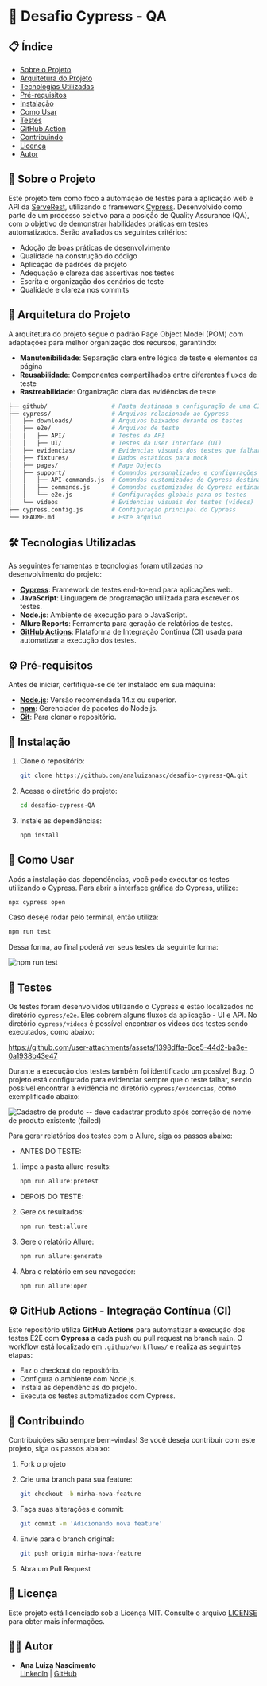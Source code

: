 # 🧪 Desafio Cypress - QA

## 📋 Índice

- [Sobre o Projeto](#sobre-o-projeto)
- [Arquitetura do Projeto](#arquitetura-do-projeto)
- [Tecnologias Utilizadas](#tecnologias-utilizadas)
- [Pré-requisitos](#pré-requisitos)
- [Instalação](#instalacao)
- [Como Usar](#como-usar)
- [Testes](#testes)
- [GitHub Action](#github-action)
- [Contribuindo](#contribuindo)
- [Licença](#licenca)
- [Autor](#autor)

<a id="sobre-o-projeto"></a>  
## 📖 Sobre o Projeto

Este projeto tem como foco a automação de testes para a aplicação web e API da [ServeRest](https://serverest.dev/), utilizando o framework [Cypress](https://www.cypress.io/). Desenvolvido como parte de um processo seletivo para a posição de Quality Assurance (QA), com o objetivo de demonstrar habilidades práticas em testes automatizados. Serão avaliados os seguintes critérios:

- Adoção de boas práticas de desenvolvimento
- Qualidade na construção do código
- Aplicação de padrões de projeto
- Adequação e clareza das assertivas nos testes
- Escrita e organização dos cenários de teste
- Qualidade e clareza nos commits

<a id="arquitetura-do-projeto"></a>
## 🧱 Arquitetura do Projeto

A arquitetura do projeto segue o padrão Page Object Model (POM) com adaptações para melhor organização dos recursos, garantindo:
- **Manutenibilidade**: Separação clara entre lógica de teste e elementos da página
- **Reusabilidade**: Componentes compartilhados entre diferentes fluxos de teste
- **Rastreabilidade**: Organização clara das evidências de teste

```bash
├── github/                  # Pasta destinada a configuração de uma CI
├── cypress/                 # Arquivos relacionado ao Cypress
│   ├── downloads/           # Arquivos baixados durante os testes
│   ├── e2e/                 # Arquivos de teste
│   │   ├── API/             # Testes da API
│   │   ├── UI/              # Testes da User Interface (UI)
│   ├── evidencias/          # Evidencias visuais dos testes que falharam (imagens)
│   ├── fixtures/            # Dados estáticos para mock
│   ├── pages/               # Page Objects
│   ├── support/             # Comandos personalizados e configurações
│   │   ├── API-commands.js  # Comandos customizados do Cypress destinados aos testes da API
│   │   ├── commands.js      # Comandos customizados do Cypress estinados aos testes da UI
│   │   └── e2e.js           # Configurações globais para os testes
│   └── videos               # Evidencias visuais dos testes (vídeos)
├── cypress.config.js        # Configuração principal do Cypress
└── README.md                # Este arquivo
```

<a id="tecnologias-utilizadas"></a>
## 🛠️ Tecnologias Utilizadas

As seguintes ferramentas e tecnologias foram utilizadas no desenvolvimento do projeto:

- **[Cypress](https://www.cypress.io/)**: Framework de testes end-to-end para aplicações web.
- **JavaScript**: Linguagem de programação utilizada para escrever os testes.
- **Node.js**: Ambiente de execução para o JavaScript.
- **Allure Reports**: Ferramenta para geração de relatórios de testes.
- **[GitHub Actions](https://docs.github.com/pt/actions)**: Plataforma de Integração Contínua (CI) usada para automatizar a execução dos testes.

<a id="pré-requisitos"></a>
## ⚙️ Pré-requisitos

Antes de iniciar, certifique-se de ter instalado em sua máquina:

- **[Node.js](https://nodejs.org/en/)**: Versão recomendada 14.x ou superior.
- **[npm](https://www.npmjs.com/)**: Gerenciador de pacotes do Node.js.
- **[Git](https://git-scm.com/)**: Para clonar o repositório.

<a id="instalacao"></a>
## 🧰 Instalação

1. Clone o repositório:

   ```bash
   git clone https://github.com/analuizanasc/desafio-cypress-QA.git
   ```

2. Acesse o diretório do projeto:

    ```bash
    cd desafio-cypress-QA
    ```

3. Instale as dependências:

    ```bash
    npm install
    ```
    
<a id="como-usar"></a>
## 🚀 Como Usar

Após a instalação das dependências, você pode executar os testes utilizando o Cypress. Para abrir a interface gráfica do Cypress, utilize:

```bash
npx cypress open
```
Caso deseje rodar pelo terminal, então utiliza:

```bash
npm run test
```
Dessa forma, ao final poderá ver seus testes da seguinte forma:

![npm run test](https://github.com/user-attachments/assets/cf5e8af7-3fe9-4d6b-a025-346a1639e46f)

<a id="testes"></a>
## 🧪 Testes

Os testes foram desenvolvidos utilizando o Cypress e estão localizados no diretório `cypress/e2e`. Eles cobrem alguns fluxos da aplicação - UI e API. No diretório `cypress/videos` é possível encontrar os videos dos testes sendo executados, como abaixo:

https://github.com/user-attachments/assets/1398dffa-6ce5-44d2-ba3e-0a1938b43e47

Durante a execução dos testes também foi identificado um possível Bug. O projeto está configurado para evidenciar sempre que o teste falhar, sendo possível encontrar a evidência no diretório `cypress/evidencias`, como exemplificado abaixo:

![Cadastro de produto -- deve cadastrar produto após correção de nome de produto existente (failed)](https://github.com/user-attachments/assets/a4d96b51-9fbe-4aa9-af8d-d08b4674a77a)

Para gerar relatórios dos testes com o Allure, siga os passos abaixo:

- ANTES DO TESTE:
1. limpe a pasta allure-results:
   
    ```bash
    npm run allure:pretest
    
- DEPOIS DO TESTE:
2. Gere os resultados:

    ```bash
    npm run test:allure
    ```

3. Gere o relatório Allure:

    ```bash
    npm run allure:generate
    ```
4. Abra o relatório em seu navegador:

    ```bash
    npm run allure:open
    ```

<a id="github-action"></a>
## ⚙️ GitHub Actions - Integração Contínua (CI)

Este repositório utiliza **GitHub Actions** para automatizar a execução dos testes E2E com **Cypress** a cada push ou pull request na branch `main`.
O workflow está localizado em `.github/workflows/` e realiza as seguintes etapas:

- Faz o checkout do repositório.
- Configura o ambiente com Node.js.
- Instala as dependências do projeto.
- Executa os testes automatizados com Cypress.

<a id="contribuindo"></a>
## 🤝 Contribuindo

Contribuições são sempre bem-vindas! Se você deseja contribuir com este projeto, siga os passos abaixo:

1. Fork o projeto

2. Crie uma branch para sua feature:

    ```bash
    git checkout -b minha-nova-feature
    ```
3. Faça suas alterações e commit:

    ```bash
    git commit -m 'Adicionando nova feature'
    ```

4. Envie para o branch original:

    ```bash
    git push origin minha-nova-feature
    ```
5. Abra um Pull Request

<a id="licenca"></a>
## 📄 Licença

Este projeto está licenciado sob a Licença MIT. Consulte o arquivo [LICENSE](LICENSE) para obter mais informações.

<a id="autor"></a>
## 👩‍💻 Autor

- **Ana Luiza Nascimento**  
  [LinkedIn](https://www.linkedin.com/in/analuizanasc/) | [GitHub](https://github.com/analuizanasc)
